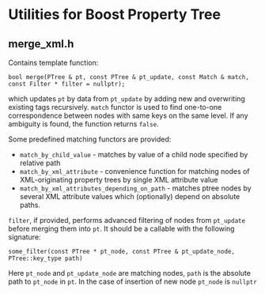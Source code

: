 # Utilities for Boost Property Tree

## merge_xml.h
Contains template function:

    bool merge(PTree & pt, const PTree & pt_update, const Match & match, const Filter * filter = nullptr);
    
which updates `pt` by data from `pt_update` by adding new and overwriting existing tags recursively. `match` functor is used to find one-to-one correspondence between nodes with same keys on the same level.
If any ambiguity is found, the function returns `false`.

Some predefined matching functors are provided:
* `match_by_child_value` - matches by value of a child node specified by relative path
* `match_by_xml_attribute` - convenience function for matching nodes of XML-originating property trees by single XML attribute value
* `match_by_xml_attributes_depending_on_path` - matches ptree nodes by several XML attribute values which (optionally) depend on absolute paths.

`filter`, if provided, performs advanced filtering of nodes from `pt_update` before merging them into `pt`. It should be a callable with the following signature:
    
    some_filter(const PTree * pt_node, const PTree & pt_update_node, PTree::key_type path)

Here `pt_node` and `pt_update_node` are matching nodes, `path` is the absolute path to `pt_node` in `pt`.
In the case of insertion of new node `pt_node` is `nullptr`
